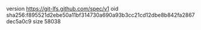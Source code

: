 version https://git-lfs.github.com/spec/v1
oid sha256:f895521d2ebe50a11bf314730a690a93b3cc21cd12dbe8b842fa2867dec5a0c9
size 58038
